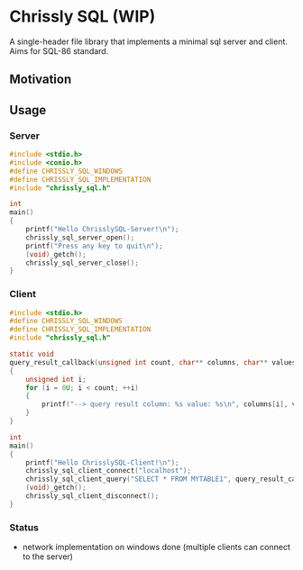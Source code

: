 # Chrissly SQL (WIP)
   A single-header file library that implements a minimal sql server and client. Aims for SQL-86 standard.
## Motivation
## Usage
### Server
```c
#include <stdio.h>
#include <conio.h>
#define CHRISSLY_SQL_WINDOWS
#define CHRISSLY_SQL_IMPLEMENTATION
#include "chrissly_sql.h"

int
main()
{
    printf("Hello ChrisslySQL-Server!\n");
    chrissly_sql_server_open();
    printf("Press any key to quit\n");
    (void)_getch();
    chrissly_sql_server_close();
}
```
### Client
```c
#include <stdio.h>
#define CHRISSLY_SQL_WINDOWS
#define CHRISSLY_SQL_IMPLEMENTATION
#include "chrissly_sql.h"

static void
query_result_callback(unsigned int count, char** columns, char** values, void* user_data)
{
    unsigned int i;
    for (i = 0U; i < count; ++i)
    {
        printf("--> query result column: %s value: %s\n", columns[i], values[i]);
    }
}

int
main()
{
    printf("Hello ChrisslySQL-Client!\n");
    chrissly_sql_client_connect("localhost");
    chrissly_sql_client_query("SELECT * FROM MYTABLE1", query_result_callback, NULL);
    (void)_getch();
    chrissly_sql_client_disconnect();
}
```
### Status
- network implementation on windows done (multiple clients can connect to the server)
